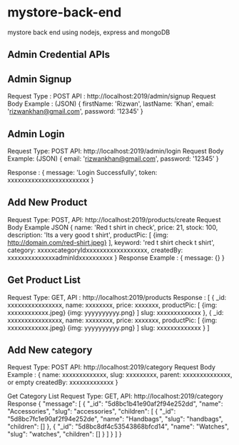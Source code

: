 # mystore-back-end
mystore back end using nodejs, express and mongoDB

Admin Credential APIs
-------------------------------------

Admin Signup 
-------------------------------------
Request Type : POST
API : http://localhost:2019/admin/signup
Request Body Example : (JSON) 
{
        firstName:  'Rizwan',
        lastName: 'Khan',
        email: 'rizwankhan@gmail.com',
        password: '12345'
}

Admin Login
--------------------------------------
Request Type: POST
API: http://localhost:2019/admin/login
Request Body Example: (JSON)
{
        email: 'rizwankhan@gmail.com',
        password: '12345'
}

Response : {
        message: 'Login Successfully',
        token: xxxxxxxxxxxxxxxxxxxxxxxx
}

Add New Product
--------------------------------------
Request Type: POST,
API: http://localhost:2019/products/create
Request Body Example JSON {
        name: 'Red t shirt in check',
        price: 21,
        stock: 100,
        description: 'Its a very good t shirt',
        productPic: [
                {img: http://domain.com/red-shirt.jpeg}
        ],
        keyword: 'red t shirt check t shirt',
        category: xxxxxcategoryIdxxxxxxxxxxxxxxxxxx,
        createdBy: xxxxxxxxxxxxxxadminIdxxxxxxxxxx
}
Response Example : {
        message: {}
}

Get Product List
-----------------------------------------
Request Type: GET,
API : http://localhost:2019/products
Response : [
        {
                _id: xxxxxxxxxxxxxxxx,
                name: xxxxxxxx,
                price: xxxxxxx,
                productPic: [
                        {img: xxxxxxxxxxxx.jpeg}
                        {img: yyyyyyyyyy.png}
                ]
                slug: xxxxxxxxxxxxx
        },
        {
                _id: xxxxxxxxxxxxxxxx,
                name: xxxxxxxx,
                price: xxxxxxx,
                productPic: [
                        {img: xxxxxxxxxxxx.jpeg}
                        {img: yyyyyyyyyy.png}
                ]
                slug: xxxxxxxxxxxxx
        }
]

Add New category
--------------------------------------
Request Type: POST
API: http://localhost:2019/category
Request Body Example : {
        name: xxxxxxxxxxxxx,
        slug: xxxxxxxxx,
        parent: xxxxxxxxxxxxxx, or empty
        createdBy: xxxxxxxxxxxxx
}


Get Category List
Request Type: GET,
API: http://localhost:2019/category
Response {
    "message": [
        {
            "_id": "5d8bc1b41e90af2f94e252dd",
            "name": "Accessories",
            "slug": "accessories",
            "children": [
                {
                    "_id": "5d8bc7fc1e90af2f94e252de",
                    "name": "Handbags",
                    "slug": "handbags",
                    "children": []
                },
                {
                    "_id": "5d8bc8df4c53543868bfcd14",
                    "name": "Watches",
                    "slug": "watches",
                    "children": []
                }
            ]
        }
    ]
}
